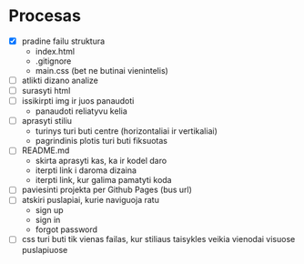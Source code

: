# Procesas

- [x] pradine failu struktura
   - index.html
   - .gitignore
   - main.css (bet ne butinai vienintelis)
- [ ] atlikti dizano analize
- [ ] surasyti html
- [ ] issikirpti img ir juos panaudoti
   - panaudoti reliatyvu kelia
- [ ] aprasyti stiliu
   - turinys turi buti centre (horizontaliai ir vertikaliai)
   - pagrindinis plotis turi buti fiksuotas
- [ ] README.md 
   - skirta aprasyti kas, ka ir kodel daro
   - iterpti link i daroma dizaina
   - iterpti link, kur galima pamatyti koda
- [ ] paviesinti projekta per Github Pages (bus url)
- [ ] atskiri puslapiai, kurie naviguoja ratu
   - sign up
   - sign in
   - forgot password
- [ ] css turi buti tik vienas failas, kur stiliaus taisykles veikia vienodai visuose puslapiuose   